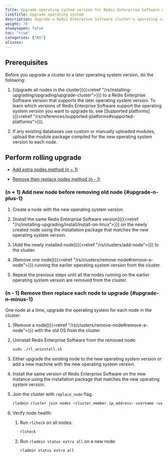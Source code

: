 ```yaml
---
Title: Upgrade operating system version for Redis Enterprise Software cluster
linkTitle: Upgrade operating system
description: Upgrade a Redis Enterprise Software cluster's operating system.
weight: 70
alwaysopen: false
toc: "true"
categories: ["RS"]
aliases: 
---
```


## Prerequisites

Before you upgrade a cluster to a later operating system version, do the following:

1. [Upgrade all nodes in the cluster]({{<relref "/rs/installing-upgrading/upgrading/upgrade-cluster">}}) to a Redis Enterprise Software version that supports the later operating system version. To learn which versions of Redis Enterprise Software support the operating system version you want to upgrade to, see [Supported platforms]({{<relref "/rs/references/supported-platforms#supported-platforms">}}).

    <!-- potentially confusing, clarify that you are still using the RHEL7 version of the package, not RHEL8 yet -->

1. If any existing databases use custom or manually uploaded modules, upload the module package compiled for the new operating system version to each node.

## Perform rolling upgrade

- [Add extra nodes method (n + 1)](#upgrade-n-plus-1)

- [Remove then replace nodes method (n - 1)](#upgrade-n-minus-1)

<!--
Questions: 

1. Is one upgrade method preferred over the other?

    - Yes, the n + 1 method

1. The main reason to use n - 1 instead is if you don't have access to additional resources to perform the recommended n + 1 method
-->

### (n + 1) Add new node before removing old node {#upgrade-n-plus-1}

1. Create a node with the new operating system version.

1. [Install the same Redis Enterprise Software version]({{<relref "/rs/installing-upgrading/install/install-on-linux">}}) on the newly created node using the installation package that matches the new operating system version.

1. [Add the newly installed node]({{<relref "/rs/clusters/add-node">}})  to the cluster.

1. [Remove one node]({{<relref "/rs/clusters/remove-node#remove-a-node">}}) running the earlier operating system version from the cluster.

1. Repeat the previous steps until all the nodes running on the earlier operating system version are removed from the cluster.

### (n - 1) Remove then replace each node to upgrade {#upgrade-n-minus-1}

One node at a time, upgrade the operating system for each node in the cluster:

1. [Remove a node]({{<relref "/rs/clusters/remove-node#remove-a-node">}}) with the old OS from the cluster.

1. Uninstall Redis Enterprise Software from the removed node:

    ```sh
    sudo ./rl_uninstall.sh
    ```

1. Either upgrade the existing node to the new operating system version or add a new machine with the new operating system version.

1. Install the same version of Redis Enterprise Software on the new instance using the installation package that matches the new operating system version.

1. Join the cluster with `replace_node` flag.

    ```sh
    rladmin cluster join nodes <cluster_member_ip_address> username <username> password <password> replace_node <node_id>
    ```

1. Verify node health:

    1. Run `rlcheck` on all nodes:

        ```sh
        rlcheck
        ```

    1. Run `rladmin status extra all` on a new node:

        ```sh
        rladmin status extra all
        ```
